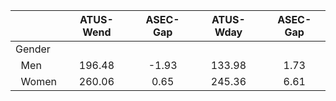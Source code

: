 
|                      |    ATUS-Wend |     ASEC-Gap |    ATUS-Wday |     ASEC-Gap |
| -------------------- | :----------: | :----------: | :----------: | :----------: |
| Gender               |              |              |              |              |
| &nbsp;&nbsp;Men      |       196.48 |        -1.93 |       133.98 |         1.73 |
| &nbsp;&nbsp;Women    |       260.06 |         0.65 |       245.36 |         6.61 |

